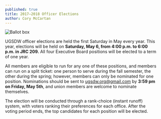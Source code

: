 ```yaml
---
published: true
title: 2017–2018 Officer Elections
author: Cory McCartan
---
```


![Ballot box]({{site.baseurl}}/assets/uploads/ballot-box-stock.jpg)

UGSDW officer elections are held the first Saturday in May every year.
This year, elections will be held on **Saturday, May 6, from 4:00 p.m. to 6:00 p.m. in JRC 209.** All four Executive Board positions will be elected to a term of one year.

All members are eligible to run for any one of these positions, and members can run on a split ticket: one person to serve during the fall semester, the other during the spring; however, members can only be nominated for one position.  Nominations should be sent to <ugsdw.org@gmail.com> by **3:59 pm on Friday, May 5th**, and union members are welcome to nominate themselves. 

The election will be conducted through a rank-choice (instant runoff) system, with voters ranking their preferences for each office.  After the voting period ends, the top candidates for each position will be elected.
